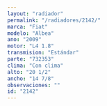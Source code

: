 ```yaml
---
layout: "radiador"
permalink: "/radiadores/2142/"
marca: "Fiat"
modelo: "Albea"
ano: "2009"
motor: "L4 1.8"
transmision: "Estándar"
parte: "732353"
clima: "Con clima"
alto: "20 1/2"
ancho: "14 7/8"
observaciones: ""
id: "2142"
---
```


